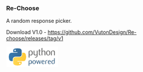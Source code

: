 ### Re-Choose
A random response picker.

Download V1.0 - https://github.com/VutonDesign/Re-choose/releases/tag/v1

![Re-Choose](python-powered-w-140x56.png)

